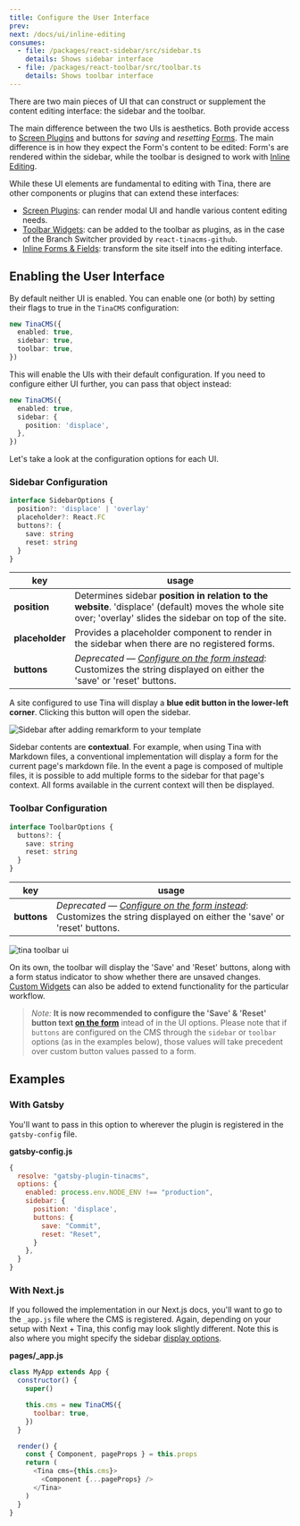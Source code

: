 ```yaml
---
title: Configure the User Interface
prev:
next: /docs/ui/inline-editing
consumes:
  - file: /packages/react-sidebar/src/sidebar.ts
    details: Shows sidebar interface
  - file: /packages/react-toolbar/src/toolbar.ts
    details: Shows toolbar interface
---
```


There are two main pieces of UI that can construct or supplement the content editing interface: the sidebar and the toolbar.

The main difference between the two UIs is aesthetics. Both provide access to [Screen Plugins](/blog/screen-plugins) and buttons for _saving_ and _resetting_ [Forms](/docs/plugins/forms). The main difference is in how they expect the Form's content to be edited: Form's are rendered within the sidebar, while the toolbar is designed to work with [Inline Editing](/docs/ui/inline-editing).

While these UI elements are fundamental to editing with Tina, there are other components or plugins that can extend these interfaces:

- [Screen Plugins](/docs/plugins/screens): can render modal UI and handle various content editing needs.
- [Toolbar Widgets](/docs/plugins/toolbar-widgets): can be added to the toolbar as plugins, as in the case of the Branch Switcher provided by `react-tinacms-github`.
- [Inline Forms & Fields](/docs/ui/inline-editing): transform the site itself into the editing interface.

## Enabling the User Interface

By default neither UI is enabled. You can enable one (or both) by setting their flags to true in the `TinaCMS` configuration:

```ts
new TinaCMS({
  enabled: true,
  sidebar: true,
  toolbar: true,
})
```

This will enable the UIs with their default configuration. If you need to configure either UI further, you can pass that object instead:

```ts
new TinaCMS({
  enabled: true,
  sidebar: {
    position: 'displace',
  },
})
```

Let's take a look at the configuration options for each UI.

### Sidebar Configuration

```ts
interface SidebarOptions {
  position?: 'displace' | 'overlay'
  placeholder?: React.FC
  buttons?: {
    save: string
    reset: string
  }
}
```

| key             | usage                                                                                                                                                          |
| --------------- | -------------------------------------------------------------------------------------------------------------------------------------------------------------- |
| **position**    | Determines sidebar **position in relation to the website**. 'displace' (default) moves the whole site over; 'overlay' slides the sidebar on top of the site.   |
| **placeholder** | Provides a placeholder component to render in the sidebar when there are no registered forms.                                                                  |
| **buttons**     | _Deprecated — [Configure on the form instead](/docs/forms#customizing-form-buttons)_: Customizes the string displayed on either the 'save' or 'reset' buttons. |

A site configured to use Tina will display a **blue edit button in the lower-left corner**. Clicking this button will open the sidebar.

![Sidebar after adding remarkform to your template](/img/tina-sidebar-remarkform-gatsby-london.gif)

Sidebar contents are **contextual**. For example, when using Tina with Markdown files, a conventional implementation will display a form for the current page's markdown file. In the event a page is composed of multiple files, it is possible to add multiple forms to the sidebar for that page's context. All forms available in the current context will then be displayed.

### Toolbar Configuration

```ts
interface ToolbarOptions {
  buttons?: {
    save: string
    reset: string
  }
}
```

| key         | usage                                                                                                                                                          |
| ----------- | -------------------------------------------------------------------------------------------------------------------------------------------------------------- |
| **buttons** | _Deprecated — [Configure on the form instead](/docs/forms#customizing-form-buttons)_: Customizes the string displayed on either the 'save' or 'reset' buttons. |

![tina toolbar ui](/img/toolbar-ex.jpg)

On its own, the toolbar will display the 'Save' and 'Reset' buttons, along with a form status indicator to show whether there are unsaved changes. [Custom Widgets](/guides/nextjs/github/toolbar-plugins) can also be added to extend functionality for the particular workflow.

> _Note:_ **It is now recommended to configure the 'Save' & 'Reset' button text [on the form](/docs/forms#customizing-form-buttons)** intead of in the UI options. Please note that if `buttons` are configured on the CMS through the `sidebar` or `toolbar` options (as in the examples below), those values will take precedent over custom button values passed to a form.

## Examples

### With Gatsby

You'll want to pass in this option to wherever the plugin is registered in the `gatsby-config` file.

**gatsby-config.js**

```js
{
  resolve: "gatsby-plugin-tinacms",
  options: {
    enabled: process.env.NODE_ENV !== "production",
    sidebar: {
      position: 'displace',
      buttons: {
        save: "Commit",
        reset: "Reset",
      }
    },
  }
}
```

### With Next.js

If you followed the implementation in our Next.js docs, you'll want to go to the `_app.js` file where the CMS is registered. Again, depending on your setup with Next + Tina, this config may look slightly different. Note this is also where you might specify the sidebar [display options](https://tinacms.org/docs/concepts/sidebar#sidebar-style).

**pages/\_app.js**

```javascript
class MyApp extends App {
  constructor() {
    super()

    this.cms = new TinaCMS({
      toolbar: true,
    })
  }

  render() {
    const { Component, pageProps } = this.props
    return (
      <Tina cms={this.cms}>
        <Component {...pageProps} />
      </Tina>
    )
  }
}
```
